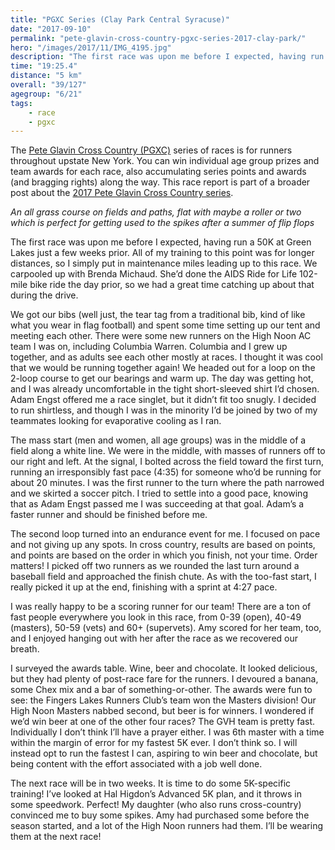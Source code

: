 ```yaml
---
title: "PGXC Series (Clay Park Central Syracuse)"
date: "2017-09-10"
permalink: "pete-glavin-cross-country-pgxc-series-2017-clay-park/"
hero: "/images/2017/11/IMG_4195.jpg"
description: "The first race was upon me before I expected, having run a 50K at Green Lakes just a few weeks prior. All of my training to this point was for longer distances, so I simply put in maintenance miles leading up to this race."
time: "19:25.4"
distance: "5 km"
overall: "39/127"
agegroup: "6/21"
tags:
    - race
    - pgxc
---
```


The [Pete Glavin Cross Country (PGXC)](http://www.gvh.net/pete-glavin-xc-series) series of races is for runners throughout upstate New York. You can win individual age group prizes and team awards for each race, also accumulating series points and awards (and bragging rights) along the way. This race report is part of a broader post about the [2017 Pete Glavin Cross Country series](/pete-glavin-cross-country-pgxc-series-2017/).

_An all grass course on fields and paths, flat with maybe a roller or two which is perfect for getting used to the spikes after a summer of flip flops_

The first race was upon me before I expected, having run a 50K at Green Lakes just a few weeks prior. All of my training to this point was for longer distances, so I simply put in maintenance miles leading up to this race. We carpooled up with Brenda Michaud. She’d done the AIDS Ride for Life 102-mile bike ride the day prior, so we had a great time catching up about that during the drive.

We got our bibs (well just, the tear tag from a traditional bib, kind of like what you wear in flag football) and spent some time setting up our tent and meeting each other. There were some new runners on the High Noon AC team I was on, including Columbia Warren. Columbia and I grew up together, and as adults see each other mostly at races. I thought it was cool that we would be running together again! We headed out for a loop on the 2-loop course to get our bearings and warm up. The day was getting hot, and I was already uncomfortable in the tight short-sleeved shirt I’d chosen. Adam Engst offered me a race singlet, but it didn’t fit too snugly. I decided to run shirtless, and though I was in the minority I’d be joined by two of my teammates looking for evaporative cooling as I ran.

The mass start (men and women, all age groups) was in the middle of a field along a white line. We were in the middle, with masses of runners off to our right and left. At the signal, I bolted across the field toward the first turn, running an irresponsibly fast pace (4:35) for someone who’d be running for about 20 minutes. I was the first runner to the turn where the path narrowed and we skirted a soccer pitch. I tried to settle into a good pace, knowing that as Adam Engst passed me I was succeeding at that goal. Adam’s a faster runner and should be finished before me.

The second loop turned into an endurance event for me. I focused on pace and not giving up any spots. In cross country, results are based on points, and points are based on the order in which you finish, not your time. Order matters! I picked off two runners as we rounded the last turn around a baseball field and approached the finish chute. As with the too-fast start, I really picked it up at the end, finishing with a sprint at 4:27 pace.

I was really happy to be a scoring runner for our team! There are a ton of fast people everywhere you look in this race, from 0-39 (open), 40-49 (masters), 50-59 (vets) and 60+ (supervets). Amy scored for her team, too, and I enjoyed hanging out with her after the race as we recovered our breath.

I surveyed the awards table. Wine, beer and chocolate. It looked delicious, but they had plenty of post-race fare for the runners. I devoured a banana, some Chex mix and a bar of something-or-other. The awards were fun to see: the Fingers Lakes Runners Club’s team won the Masters division! Our High Noon Masters nabbed second, but beer is for winners. I wondered if we’d win beer at one of the other four races? The GVH team is pretty fast. Individually I don’t think I’ll have a prayer either. I was 6th master with a time within the margin of error for my fastest 5K ever. I don’t think so. I will instead opt to run the fastest I can, aspiring to win beer and chocolate, but being content with the effort associated with a job well done.

The next race will be in two weeks. It is time to do some 5K-specific training! I’ve looked at Hal Higdon’s Advanced 5K plan, and it throws in some speedwork. Perfect! My daughter (who also runs cross-country) convinced me to buy some spikes. Amy had purchased some before the season started, and a lot of the High Noon runners had them. I’ll be wearing them at the next race!
